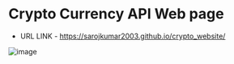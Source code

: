 # Crypto Currency API Web page

- URL LINK - https://sarojkumar2003.github.io/crypto_website/
  
![image](https://github.com/user-attachments/assets/4b4d74be-3b5e-442e-8725-2f14ff81ed5e)
